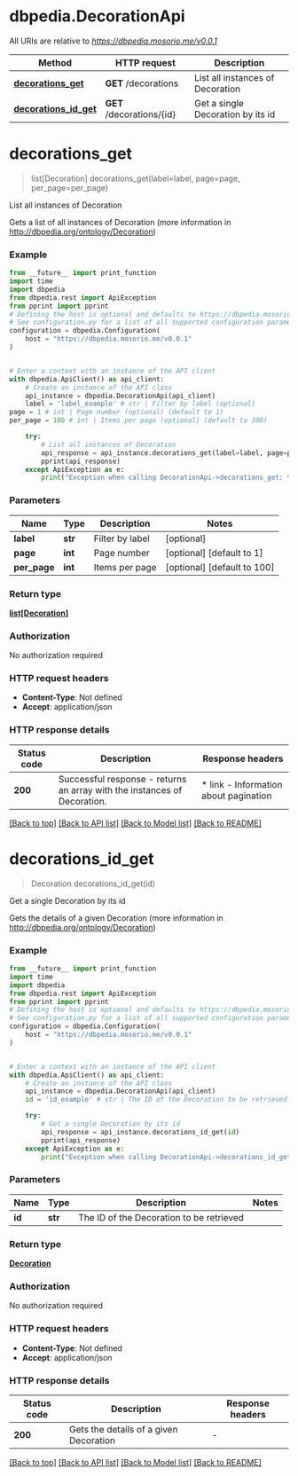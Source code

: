 # dbpedia.DecorationApi

All URIs are relative to *https://dbpedia.mosorio.me/v0.0.1*

Method | HTTP request | Description
------------- | ------------- | -------------
[**decorations_get**](DecorationApi.md#decorations_get) | **GET** /decorations | List all instances of Decoration
[**decorations_id_get**](DecorationApi.md#decorations_id_get) | **GET** /decorations/{id} | Get a single Decoration by its id


# **decorations_get**
> list[Decoration] decorations_get(label=label, page=page, per_page=per_page)

List all instances of Decoration

Gets a list of all instances of Decoration (more information in http://dbpedia.org/ontology/Decoration)

### Example

```python
from __future__ import print_function
import time
import dbpedia
from dbpedia.rest import ApiException
from pprint import pprint
# Defining the host is optional and defaults to https://dbpedia.mosorio.me/v0.0.1
# See configuration.py for a list of all supported configuration parameters.
configuration = dbpedia.Configuration(
    host = "https://dbpedia.mosorio.me/v0.0.1"
)


# Enter a context with an instance of the API client
with dbpedia.ApiClient() as api_client:
    # Create an instance of the API class
    api_instance = dbpedia.DecorationApi(api_client)
    label = 'label_example' # str | Filter by label (optional)
page = 1 # int | Page number (optional) (default to 1)
per_page = 100 # int | Items per page (optional) (default to 100)

    try:
        # List all instances of Decoration
        api_response = api_instance.decorations_get(label=label, page=page, per_page=per_page)
        pprint(api_response)
    except ApiException as e:
        print("Exception when calling DecorationApi->decorations_get: %s\n" % e)
```

### Parameters

Name | Type | Description  | Notes
------------- | ------------- | ------------- | -------------
 **label** | **str**| Filter by label | [optional] 
 **page** | **int**| Page number | [optional] [default to 1]
 **per_page** | **int**| Items per page | [optional] [default to 100]

### Return type

[**list[Decoration]**](Decoration.md)

### Authorization

No authorization required

### HTTP request headers

 - **Content-Type**: Not defined
 - **Accept**: application/json

### HTTP response details
| Status code | Description | Response headers |
|-------------|-------------|------------------|
**200** | Successful response - returns an array with the instances of Decoration. |  * link - Information about pagination <br>  |

[[Back to top]](#) [[Back to API list]](../README.md#documentation-for-api-endpoints) [[Back to Model list]](../README.md#documentation-for-models) [[Back to README]](../README.md)

# **decorations_id_get**
> Decoration decorations_id_get(id)

Get a single Decoration by its id

Gets the details of a given Decoration (more information in http://dbpedia.org/ontology/Decoration)

### Example

```python
from __future__ import print_function
import time
import dbpedia
from dbpedia.rest import ApiException
from pprint import pprint
# Defining the host is optional and defaults to https://dbpedia.mosorio.me/v0.0.1
# See configuration.py for a list of all supported configuration parameters.
configuration = dbpedia.Configuration(
    host = "https://dbpedia.mosorio.me/v0.0.1"
)


# Enter a context with an instance of the API client
with dbpedia.ApiClient() as api_client:
    # Create an instance of the API class
    api_instance = dbpedia.DecorationApi(api_client)
    id = 'id_example' # str | The ID of the Decoration to be retrieved

    try:
        # Get a single Decoration by its id
        api_response = api_instance.decorations_id_get(id)
        pprint(api_response)
    except ApiException as e:
        print("Exception when calling DecorationApi->decorations_id_get: %s\n" % e)
```

### Parameters

Name | Type | Description  | Notes
------------- | ------------- | ------------- | -------------
 **id** | **str**| The ID of the Decoration to be retrieved | 

### Return type

[**Decoration**](Decoration.md)

### Authorization

No authorization required

### HTTP request headers

 - **Content-Type**: Not defined
 - **Accept**: application/json

### HTTP response details
| Status code | Description | Response headers |
|-------------|-------------|------------------|
**200** | Gets the details of a given Decoration |  -  |

[[Back to top]](#) [[Back to API list]](../README.md#documentation-for-api-endpoints) [[Back to Model list]](../README.md#documentation-for-models) [[Back to README]](../README.md)

